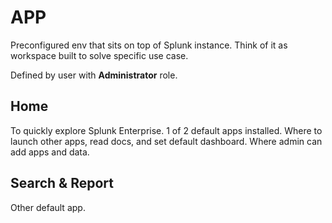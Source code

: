 # APP

Preconfigured env that sits on top of Splunk instance. Think of it as workspace built to solve specific use case.

Defined by user with **Administrator** role.

## Home

To quickly explore Splunk Enterprise. 1 of 2 default apps installed. Where to launch other apps, read docs, and set default dashboard. Where admin can add apps and data.

## Search & Report

Other default app.
